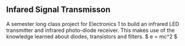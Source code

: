 ## Infared Signal Transmisson

A semester long class project for Electronics 1 to build an infrared LED transmitter and infrared photo-diode receiver. This makes use of the knowledge learned about diodes, transistors and filters. $ e = mc^2 $